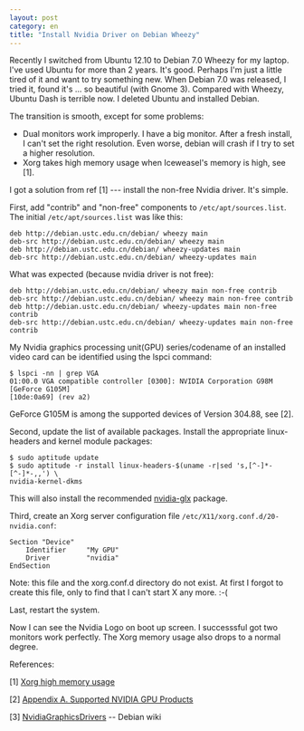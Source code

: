 ```yaml
---
layout: post
category: en
title: "Install Nvidia Driver on Debian Wheezy"
---
```


Recently I switched from Ubuntu 12.10 to Debian 7.0 Wheezy for my laptop. I've used Ubuntu for more than 2 years. It's good. Perhaps I'm just a little tired of it and want to try something new. When Debian 7.0 was released, I tried it, found it's ... so beautiful (with Gnome 3). Compared with Wheezy, Ubuntu Dash is terrible now. I deleted Ubuntu and installed Debian.

The transition is smooth, except for some problems:

* Dual monitors work improperly. I have a big monitor. After a fresh install, I can't set the right resolution. Even worse, debian will crash if I try to set a higher resolution. 
* Xorg takes high memory usage when Iceweasel's memory is high, see [1].

I got a solution from ref [1] --- install the non-free Nvidia driver. It's simple.

First, add "contrib" and "non-free" components to `/etc/apt/sources.list`. The initial `/etc/apt/sources.list` was like this:

    deb http://debian.ustc.edu.cn/debian/ wheezy main
	deb-src http://debian.ustc.edu.cn/debian/ wheezy main
	deb http://debian.ustc.edu.cn/debian/ wheezy-updates main
	deb-src http://debian.ustc.edu.cn/debian/ wheezy-updates main

What was expected (because nvidia driver is not free):

    deb http://debian.ustc.edu.cn/debian/ wheezy main non-free contrib
	deb-src http://debian.ustc.edu.cn/debian/ wheezy main non-free contrib
	deb http://debian.ustc.edu.cn/debian/ wheezy-updates main non-free contrib
	deb-src http://debian.ustc.edu.cn/debian/ wheezy-updates main non-free contrib

My Nvidia graphics processing unit(GPU) series/codename of an installed video card can be identified using the lspci command:

    $ lspci -nn | grep VGA
	01:00.0 VGA compatible controller [0300]: NVIDIA Corporation G98M [GeForce G105M] 
	[10de:0a69] (rev a2)

GeForce G105M is among the supported devices of Version 304.88, see [2].

Second, update the list of available packages. Install the appropriate linux-headers and kernel module packages:

    $ sudo aptitude update
    $ sudo aptitude -r install linux-headers-$(uname -r|sed 's,[^-]*-[^-]*-,,') \
	nvidia-kernel-dkms

This will also install the recommended [nvidia-glx](http://packages.debian.org/wheezy/nvidia-glx) package.

Third, create an Xorg server configuration file `/etc/X11/xorg.conf.d/20-nvidia.conf`:

    Section "Device"
        Identifier     "My GPU"
        Driver         "nvidia"
    EndSection

Note: this file and the xorg.conf.d directory do not exist. At first I forgot to create this file, only to find that I can't start X any more. :-(

Last, restart the system. 

Now I can see the Nvidia Logo on boot up screen. I successsful got two monitors work perfectly. The Xorg memory usage also drops to a normal degree.


References:

[1] [Xorg high memory usage](http://lists.debian.org/debian-user/2013/05/msg01399.html)

[2] [Appendix A. Supported NVIDIA GPU Products](http://us.download.nvidia.com/XFree86/Linux-x86/304.88/README/supportedchip)

[3] [NvidiaGraphicsDrivers](http://wiki.debian.org/NvidiaGraphicsDrivers) -- Debian wiki
